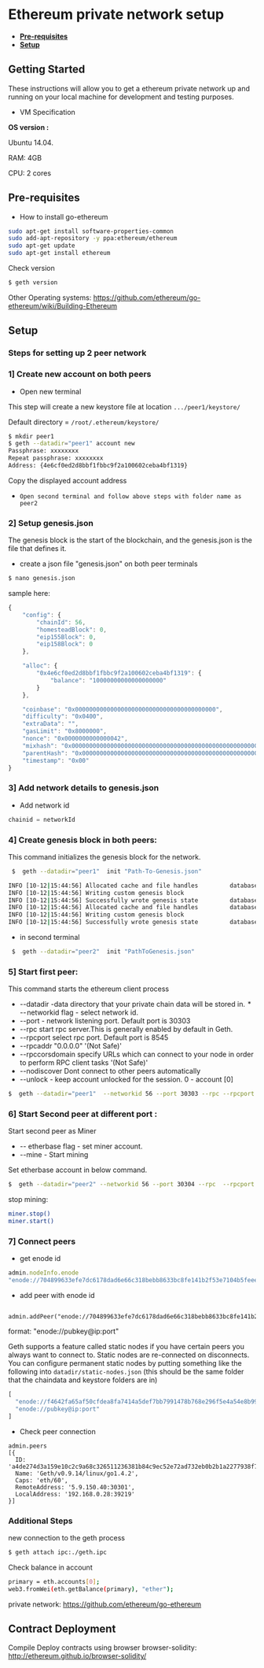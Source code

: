 # Ethereum private network setup

* **[Pre-requisites](#pre-requisites)**
* **[Setup](#setup)**

## Getting Started

These instructions will allow you to get a ethereum private network up and running on your local machine for development and testing purposes. 

* VM Specification

**OS version :** 

Ubuntu 14.04.

RAM: 4GB

CPU: 2 cores

## Pre-requisites

* How to install go-ethereum

```sh
sudo apt-get install software-properties-common
sudo add-apt-repository -y ppa:ethereum/ethereum
sudo apt-get update
sudo apt-get install ethereum
```
Check version
```sh
$ geth version
```


Other Operating systems: <https://github.com/ethereum/go-ethereum/wiki/Building-Ethereum>

## Setup


### Steps for setting up 2 peer network
###  1]  Create new account on both peers

* Open new terminal 

This step will create a new keystore file at location `.../peer1/keystore/`

Default directory = `/root/.ethereum/keystore/`


```sh
$ mkdir peer1
$ geth --datadir="peer1" account new
Passphrase: xxxxxxxx
Repeat passphrase: xxxxxxxx
Address: {4e6cf0ed2d8bbf1fbbc9f2a100602ceba4bf1319}
```
 Copy the displayed account address

* `Open second terminal and follow above steps with folder name as peer2`


###  2]  Setup genesis.json
 The genesis block is the start of the blockchain, and the genesis.json is the file that defines it.

* create a json file "genesis.json" on both peer terminals
```sh
$ nano genesis.json
```

sample here:
```javascript
{
    "config": {
        "chainId": 56,
        "homesteadBlock": 0,
        "eip155Block": 0,
        "eip158Block": 0
    },

    "alloc": {
        "0x4e6cf0ed2d8bbf1fbbc9f2a100602ceba4bf1319": {
            "balance": "10000000000000000000"
        }
    },

    "coinbase": "0x0000000000000000000000000000000000000000",
    "difficulty": "0x0400",
    "extraData": "",
    "gasLimit": "0x8000000",
    "nonce": "0x0000000000000042",
    "mixhash": "0x0000000000000000000000000000000000000000000000000000000000000000",
    "parentHash": "0x0000000000000000000000000000000000000000000000000000000000000000",
    "timestamp": "0x00"
}
```


###  3]  Add network details to genesis.json

* Add network id
```javascript
chainid = networkId 
```


###  4] Create genesis block in both peers:
 This command initializes the genesis block for the network. 
```sh
 $  geth --datadir="peer1"  init "Path-To-Genesis.json"
```
```sh
INFO [10-12|15:44:56] Allocated cache and file handles         database=/home/blockchain/workspace/peer1/geth/chaindata cache=16 handles=16
INFO [10-12|15:44:56] Writing custom genesis block
INFO [10-12|15:44:56] Successfully wrote genesis state         database=chaindata                                       hash=6b823d…7db27e
INFO [10-12|15:44:56] Allocated cache and file handles         database=/home/blockchain/workspace/peer1/geth/lightchaindata cache=16 handles=16
INFO [10-12|15:44:56] Writing custom genesis block
INFO [10-12|15:44:56] Successfully wrote genesis state         database=lightchaindata                                       hash=6b823d…7db27e
```

* in second terminal
```sh
 $  geth --datadir="peer2"  init "PathToGenesis.json"
```

###  5] Start first peer:
This command starts the ethereum client process
 * --datadir -data directory that your private chain data will be stored in.
 * -- networkid flag - select network id.
 * --port - network listening port. Default port is 30303
 * --rpc start rpc server.This is generally enabled by default in Geth.
 * --rpcport select rpc port. Default port is 8545
 * --rpcaddr "0.0.0.0"   '(Not Safe)'
 * --rpccorsdomain specify URLs which can connect to your node in order to perform RPC client tasks '(Not Safe)'
 * --nodiscover Dont connect to other peers automatically
 * --unlock - keep account unlocked for the session. 0 - account [0] 

```sh
$  geth --datadir="peer1"  --networkid 56 --port 30303 --rpc --rpcport 8545 --rpcaddr "0.0.0.0"  --rpccorsdomain "*"  --nodiscover --unlock 0 console  
```


### 6] Start Second peer at different port : 

 Start second peer as Miner

* -- etherbase flag - set miner account.
* --mine - Start mining

 Set etherbase account in below command.
```sh
$  geth --datadir="peer2" --networkid 56 --port 30304 --rpc  --rpcport 8546 --rpcaddr "0.0.0.0" --rpccorsdomain "*" --etherbase "" --mine --nodiscover --unlock 0 console
```
stop mining:
```sh
miner.stop()
miner.start()
```

###  7] Connect peers

* get enode id
```javascript
admin.nodeInfo.enode
"enode://704899633efe7dc6178dad6e66c318bebb8633bc8fe141b2f53e7104b5feee3f0c5eb153e634d9939e73b75c268d36a16bd5f7b15d91090452f60508455cc61d@[::]:30303"
```
* add peer with enode id
```
 admin.addPeer("enode://704899633efe7dc6178dad6e66c318bebb8633bc8fe141b2f53e7104b5feee3f0c5eb153e634d9939e73b75c268d36a16bd5f7b15d91090452f60508455cc61d@33.4.2.1:30303")
```
format: "enode://pubkey@ip:port"

Geth supports a feature called static nodes if you have certain peers you always want to connect to. Static nodes are re-connected on disconnects. You can configure permanent static nodes by putting something like the following into `datadir/static-nodes.json` (this should be the same folder that the chaindata and keystore folders are in)

```javascript
[
  "enode://f4642fa65af50cfdea8fa7414a5def7bb7991478b768e296f5e4a54e8b995de102e0ceae2e826f293c481b5325f89be6d207b003382e18a8ecba66fbaf6416c0@33.4.2.1:30303",
  "enode://pubkey@ip:port"
]
```
* Check peer connection
```
admin.peers
[{
  ID: 'a4de274d3a159e10c2c9a68c326511236381b84c9ec52e72ad732eb0b2b1a2277938f78593cdbe734e6002bf23114d434a085d260514ab336d4acdc312db671b',
  Name: 'Geth/v0.9.14/linux/go1.4.2',
  Caps: 'eth/60',
  RemoteAddress: '5.9.150.40:30301',
  LocalAddress: '192.168.0.28:39219'
}]
```
###  Additional Steps

 new connection to the geth process
  ```sh
  $ geth attach ipc:./geth.ipc
  ```
  Check balance in account
  ```sh
  primary = eth.accounts[0];
  web3.fromWei(eth.getBalance(primary), "ether");
  ```


private network: <https://github.com/ethereum/go-ethereum>

## Contract Deployment


Compile Deploy contracts using browser 
browser-solidity:  <http://ethereum.github.io/browser-solidity/>

